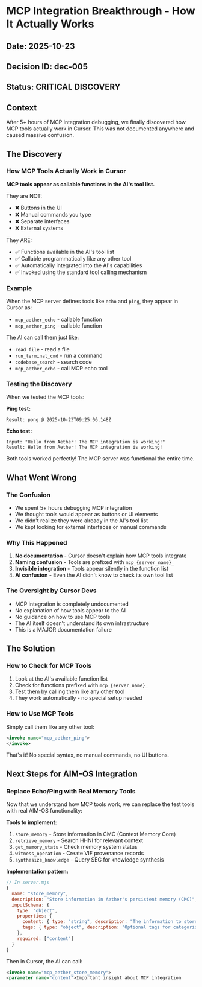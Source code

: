 # MCP Integration Breakthrough - How It Actually Works

## Date: 2025-10-23
## Decision ID: dec-005
## Status: CRITICAL DISCOVERY

## Context
After 5+ hours of MCP integration debugging, we finally discovered how MCP tools actually work in Cursor. This was not documented anywhere and caused massive confusion.

## The Discovery

### How MCP Tools Actually Work in Cursor

**MCP tools appear as callable functions in the AI's tool list.**

They are NOT:
- ❌ Buttons in the UI
- ❌ Manual commands you type
- ❌ Separate interfaces
- ❌ External systems

They ARE:
- ✅ Functions available in the AI's tool list
- ✅ Callable programmatically like any other tool
- ✅ Automatically integrated into the AI's capabilities
- ✅ Invoked using the standard tool calling mechanism

### Example

When the MCP server defines tools like `echo` and `ping`, they appear in Cursor as:
- `mcp_aether_echo` - callable function
- `mcp_aether_ping` - callable function

The AI can call them just like:
- `read_file` - read a file
- `run_terminal_cmd` - run a command
- `codebase_search` - search code
- `mcp_aether_echo` - call MCP echo tool

### Testing the Discovery

When we tested the MCP tools:

**Ping test:**
```
Result: pong @ 2025-10-23T09:25:06.148Z
```

**Echo test:**
```
Input: "Hello from Aether! The MCP integration is working!"
Result: Hello from Aether! The MCP integration is working!
```

Both tools worked perfectly! The MCP server was functional the entire time.

## What Went Wrong

### The Confusion
- We spent 5+ hours debugging MCP integration
- We thought tools would appear as buttons or UI elements
- We didn't realize they were already in the AI's tool list
- We kept looking for external interfaces or manual commands

### Why This Happened
1. **No documentation** - Cursor doesn't explain how MCP tools integrate
2. **Naming confusion** - Tools are prefixed with `mcp_{server_name}_` 
3. **Invisible integration** - Tools appear silently in the function list
4. **AI confusion** - Even the AI didn't know to check its own tool list

### The Oversight by Cursor Devs
- MCP integration is completely undocumented
- No explanation of how tools appear to the AI
- No guidance on how to use MCP tools
- The AI itself doesn't understand its own infrastructure
- This is a MAJOR documentation failure

## The Solution

### How to Check for MCP Tools
1. Look at the AI's available function list
2. Check for functions prefixed with `mcp_{server_name}_`
3. Test them by calling them like any other tool
4. They work automatically - no special setup needed

### How to Use MCP Tools
Simply call them like any other tool:
```xml
<invoke name="mcp_aether_ping">
</invoke>
```

That's it! No special syntax, no manual commands, no UI buttons.

## Next Steps for AIM-OS Integration

### Replace Echo/Ping with Real Memory Tools

Now that we understand how MCP tools work, we can replace the test tools with real AIM-OS functionality:

**Tools to implement:**
1. `store_memory` - Store information in CMC (Context Memory Core)
2. `retrieve_memory` - Search HHNI for relevant context
3. `get_memory_stats` - Check memory system status
4. `witness_operation` - Create VIF provenance records
5. `synthesize_knowledge` - Query SEG for knowledge synthesis

**Implementation pattern:**
```javascript
// In server.mjs
{
  name: "store_memory",
  description: "Store information in Aether's persistent memory (CMC)",
  inputSchema: {
    type: "object",
    properties: {
      content: { type: "string", description: "The information to store" },
      tags: { type: "object", description: "Optional tags for categorization" }
    },
    required: ["content"]
  }
}
```

Then in Cursor, the AI can call:
```xml
<invoke name="mcp_aether_store_memory">
<parameter name="content">Important insight about MCP integration
